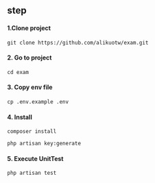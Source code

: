 ## step ##


#### 1.Clone project ####

    git clone https://github.com/alikuotw/exam.git

#### 2. Go to project ####

    cd exam


#### 3. Copy env file ####

    cp .env.example .env

#### 4. Install ####

    composer install

    php artisan key:generate

#### 5. Execute UnitTest ####

    php artisan test
